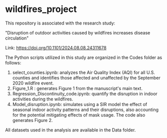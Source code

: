 # wildfires_project

This repository is associated with the research study:

"Disruption of outdoor activities caused by wildfires increases disease circulation"

Link: https://doi.org/10.1101/2024.08.08.24311678

The Python scripts utilized in this study are organized in the Codes folder as follows:

1. select_counties.ipynb: analyzes the Air Quality Index (AQI) for all U.S. counties and identifies those affected and unaffected by the September 2020 wildfire event.
2. Figure_1.R : generates Figure 1 from the manuscript's main text.
3. Regression_Discontinuity_code.ipynb: quantify the disruption in indoor activities during the wildfires.
4. Model_disruption.ipynb: simulates using a SIR model the effect of seasonal indoor activity patterns and their disruptions, also accounting for the potential mitigating effects of mask usage. The code also generates Figure 2.  

All datasets used in the analysis are available in the Data folder.
